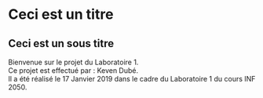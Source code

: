 # Ceci est un titre
## Ceci est un sous titre

Bienvenue sur le projet du Laboratoire 1.  
Ce projet est effectué par : Keven Dubé.  
Il a été réalisé le 17 Janvier 2019 dans le cadre du Laboratoire 1 du cours INF 2050.  
